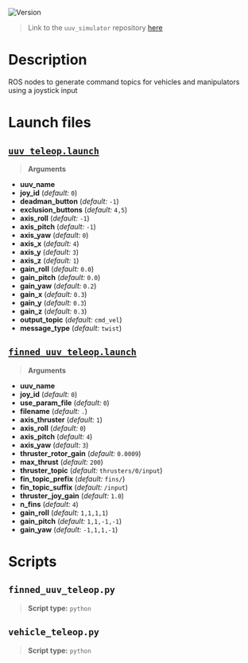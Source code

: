 ![Version](https://img.shields.io/badge/version-0.6.12-brightgreen.svg)

> Link to the `uuv_simulator` repository [here](https://github.com/uuvsimulator/uuv_simulator)

# Description

ROS nodes to generate command topics for vehicles and manipulators using a joystick input

# Launch files

## [`uuv_teleop.launch`](https://github.com/uuvsimulator/uuv_simulator/tree/master/uuv_teleop/launch/uuv_teleop.launch)

> **Arguments**

* **uuv_name**
* **joy_id** (*default:* `0`)
* **deadman_button** (*default:* `-1`)
* **exclusion_buttons** (*default:* `4,5`)
* **axis_roll** (*default:* `-1`)
* **axis_pitch** (*default:* `-1`)
* **axis_yaw** (*default:* `0`)
* **axis_x** (*default:* `4`)
* **axis_y** (*default:* `3`)
* **axis_z** (*default:* `1`)
* **gain_roll** (*default:* `0.0`)
* **gain_pitch** (*default:* `0.0`)
* **gain_yaw** (*default:* `0.2`)
* **gain_x** (*default:* `0.3`)
* **gain_y** (*default:* `0.3`)
* **gain_z** (*default:* `0.3`)
* **output_topic** (*default:* `cmd_vel`)
* **message_type** (*default:* `twist`)

## [`finned_uuv_teleop.launch`](https://github.com/uuvsimulator/uuv_simulator/tree/master/uuv_teleop/launch/finned_uuv_teleop.launch)

> **Arguments**

* **uuv_name**
* **joy_id** (*default:* `0`)
* **use_param_file** (*default:* `0`)
* **filename** (*default:* `.`)
* **axis_thruster** (*default:* `1`)
* **axis_roll** (*default:* `0`)
* **axis_pitch** (*default:* `4`)
* **axis_yaw** (*default:* `3`)
* **thruster_rotor_gain** (*default:* `0.0009`)
* **max_thrust** (*default:* `200`)
* **thruster_topic** (*default:* `thrusters/0/input`)
* **fin_topic_prefix** (*default:* `fins/`)
* **fin_topic_suffix** (*default:* `/input`)
* **thruster_joy_gain** (*default:* `1.0`)
* **n_fins** (*default:* `4`)
* **gain_roll** (*default:* `1,1,1,1`)
* **gain_pitch** (*default:* `1,1,-1,-1`)
* **gain_yaw** (*default:* `-1,1,1,-1`)

# Scripts

## `finned_uuv_teleop.py`

> **Script type:** `python`

## `vehicle_teleop.py`

> **Script type:** `python`

